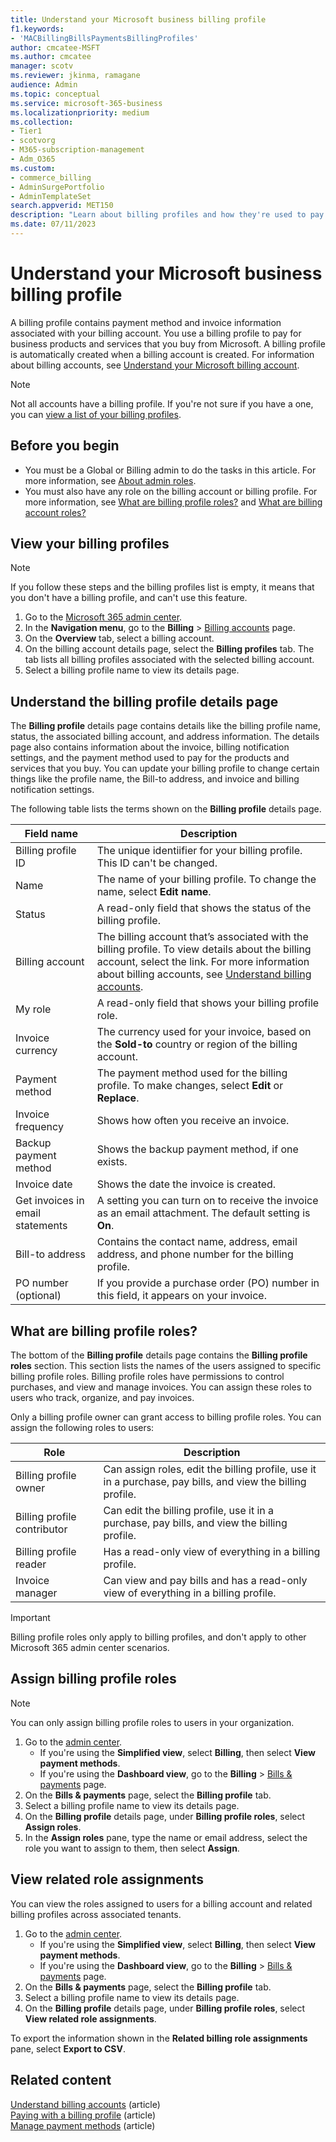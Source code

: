 ```yaml
---
title: Understand your Microsoft business billing profile
f1.keywords:
- 'MACBillingBillsPaymentsBillingProfiles'
author: cmcatee-MSFT
ms.author: cmcatee
manager: scotv
ms.reviewer: jkinma, ramagane
audience: Admin
ms.topic: conceptual
ms.service: microsoft-365-business
ms.localizationpriority: medium
ms.collection:
- Tier1
- scotvorg
- M365-subscription-management
- Adm_O365
ms.custom: 
- commerce_billing
- AdminSurgePortfolio
- AdminTemplateSet
search.appverid: MET150
description: "Learn about billing profiles and how they're used to pay invoices for Microsoft business accounts."
ms.date: 07/11/2023 
---
```


# Understand your Microsoft business billing profile

A billing profile contains payment method and invoice information associated with your billing account. You use a billing profile to pay for business products and services that you buy from Microsoft. A billing profile is automatically created when a billing account is created. For information about billing accounts, see [Understand your Microsoft billing account](../manage-billing-accounts.md).

> [!NOTE]
>
> Not all accounts have a billing profile. If you're not sure if you have a one, you can [view a list of your billing profiles](manage-billing-profiles.md#view-your-billing-profiles).

## Before you begin

- You must be a Global or Billing admin to do the tasks in this article. For more information, see [About admin roles](../../admin/add-users/about-admin-roles.md).
- You must also have any role on the billing account or billing profile. For more information, see [What are billing profile roles?](#what-are-billing-profile-roles) and [What are billing account roles?](../manage-billing-accounts.md#what-are-billing-account-roles)

## View your billing profiles

> [!NOTE]
>
> If you follow these steps and the billing profiles list is empty, it means that you don't have a billing profile, and can't use this feature.

1. Go to the <a href="https://go.microsoft.com/fwlink/p/?linkid=2024339" target="_blank">Microsoft 365 admin center</a>.
2. In the **Navigation menu**, go to the **Billing** > <a href="https://go.microsoft.com/fwlink/p/?linkid=2102895" target="_blank">Billing accounts</a> page.
3. On the **Overview** tab, select a billing account.
4. On the billing account details page, select the **Billing profiles** tab. The tab lists all billing profiles associated with the selected billing account.
5. Select a billing profile name to view its details page.

## Understand the billing profile details page

The **Billing profile** details page contains details like the billing profile name, status, the associated billing account, and address information. The details page also contains information about the invoice, billing notification settings, and the payment method used to pay for the products and services that you buy. You can update your billing profile to change certain things like the profile name, the Bill-to address, and invoice and billing notification settings.

The following table lists the terms shown on the **Billing profile** details page.

|Field name            |Description |
|----------------------|------------|
|Billing profile ID    |The unique identiifier for your billing profile. This ID can't be changed. |
|Name                  |The name of your billing profile. To change the name, select **Edit name**. |
|Status                |A read-only field that shows the status of the billing profile. |
|Billing account       |The billing account that’s associated with the billing profile. To view details about the billing account, select the link. For more information about billing accounts, see [Understand billing accounts](../manage-billing-accounts.md). |
|My role               |A read-only field that shows your billing profile role. 
|Invoice currency      |The currency used for your invoice, based on the **Sold-to** country or region of the billing account. |
|Payment method        |The payment method used for the billing profile. To make changes, select **Edit** or **Replace**. |
|Invoice frequency     |Shows how often you receive an invoice. |
|Backup payment method |Shows the backup payment method, if one exists. |
|Invoice date          |Shows the date the invoice is created. |
|Get invoices in email statements   |A setting you can turn on to receive the invoice as an email attachment. The default setting is **On**. |
|Bill-to address       |Contains the contact name, address, email address, and phone number for the billing profile. |
|PO number (optional)  |If you provide a purchase order (PO) number in this field, it appears on your invoice. |

## What are billing profile roles?

The bottom of the **Billing profile** details page contains the **Billing profile roles** section. This section lists the names of the users assigned to specific billing profile roles. Billing profile roles have permissions to control purchases, and view and manage invoices. You can assign these roles to users who track, organize, and pay invoices.

Only a billing profile owner can grant access to billing profile roles. You can assign the following roles to users:

| Role                         | Description                                                                      |
|----------------------------- |--------------------------------------------------------------------------------- |
| Billing profile owner        | Can assign roles, edit the billing profile, use it in a purchase, pay bills, and view the billing profile. |
| Billing profile contributor  | Can edit the billing profile, use it in a purchase, pay bills, and view the billing profile. |
| Billing profile reader       | Has a read-only view of everything in a billing profile. |
| Invoice manager              | Can view and pay bills and has a read-only view of everything in a billing profile. |

> [!IMPORTANT]
>
> Billing profile roles only apply to billing profiles, and don't apply to other Microsoft 365 admin center scenarios.

## Assign billing profile roles

> [!NOTE]
>
> You can only assign billing profile roles to users in your organization.

1. Go to the <a href="https://go.microsoft.com/fwlink/p/?linkid=2024339" target="_blank">admin center</a>.
   - If you're using the **Simplified view**, select **Billing**, then select **View payment methods**.
   - If you're using the **Dashboard view**, go to the **Billing** > <a href="https://go.microsoft.com/fwlink/p/?linkid=2102895" target="_blank">Bills & payments</a> page.
2. On the **Bills & payments** page, select the **Billing profile** tab.
3. Select a billing profile name to view its details page.
4. On the **Billing profile** details page, under **Billing profile roles**, select **Assign roles**.
5. In the **Assign roles** pane, type the name or email address, select the role you want to assign to them, then select **Assign**.

## View related role assignments

You can view the roles assigned to users for a billing account and related billing profiles across associated tenants.

1. Go to the <a href="https://go.microsoft.com/fwlink/p/?linkid=2024339" target="_blank">admin center</a>.
   - If you're using the **Simplified view**, select **Billing**, then select **View payment methods**.
   - If you're using the **Dashboard view**, go to the **Billing** > <a href="https://go.microsoft.com/fwlink/p/?linkid=2102895" target="_blank">Bills & payments</a> page.
2. On the **Bills & payments** page, select the **Billing profile** tab.
3. Select a billing profile name to view its details page.
4. On the **Billing profile** details page, under **Billing profile roles**, select **View related role assignments**.

To export the information shown in the **Related billing role assignments** pane, select **Export to CSV**.

## Related content

[Understand billing accounts](../manage-billing-accounts.md) (article) \
[Paying with a billing profile](pay-for-your-subscription.md#paying-with-a-billing-profile) (article)\
[Manage payment methods](manage-payment-methods.md) (article)
